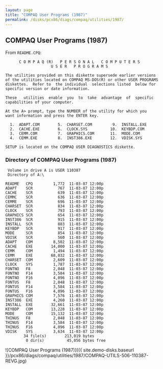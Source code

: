 ```yaml
---
layout: page
title: "COMPAQ User Programs (1987)"
permalink: /disks/pcx86/diags/compaq/utilities/1987/
---
```


COMPAQ User Programs (1987)
---------------------------

From `README.CPQ`:

          C O M P A Q (R)   P E R S O N A L   C O M P U T E R S
                        U S E R   P R O G R A M S

    The utilities provided on this diskette supersede earlier versions
    of the utilities located on COMPAQ MS-DOS(R) or other USER PROGRAMS
    diskettes.  Refer to  the individual  selections listed  below for
    specific version or date information.
    
    These   utilities  enable  you  to  take  advantage  of  specific
    capabilities of your computer.
    
    At the A> prompt, type the NUMBER of the utility for which you
    want information and press the ENTER key.
    
      1.  ADAPT.COM        5.  CHARSET.COM         9.  INSTALL.EXE
      2.  CACHE.EXE        6.  CLOCK.SYS          10.  KEYBDP.COM
      3.  CEMM.COM         7.  GRAPHICS.COM       11.  MODE.COM
      4.  CEMM.EXE         8.  INST386.EXE        12.  VDISK.SYS
    
    SETUP is located on the COMPAQ USER DIAGNOSTICS diskette.

### Directory of COMPAQ User Programs (1987)

     Volume in drive A is USER 110387
     Directory of A:\
    
    README   CPQ         1,772  11-03-87 12:00p
    ADAPT    SCR           767  11-03-87 12:00p
    CACHE    SCR           639  11-03-87 12:00p
    CEMMC    SCR           636  11-03-87 12:00p
    CEMME    SCR           696  11-03-87 12:00p
    CHARSET  SCR           834  11-03-87 12:00p
    CLOCK    SCR           793  11-03-87 12:00p
    GRAPHICS SCR           654  11-03-87 12:00p
    INST386  SCR           915  11-03-87 12:00p
    INSTALL  SCR           883  11-03-87 12:00p
    KEYBDP   SCR           917  11-03-87 12:00p
    MODE     SCR           854  11-03-87 12:00p
    VDISK    SCR           560  11-03-87 12:00p
    ADAPT    COM         8,502  11-03-87 12:00p
    CACHE    EXE        14,000  11-03-87 12:00p
    CEMM     COM         1,494  11-03-87 12:00p
    CEMM     EXE        68,032  11-03-87 12:00p
    CHARSET  COM         2,609  11-03-87 12:00p
    CLOCK    SYS         1,787  11-03-87 12:00p
    FONTNO   F8          2,048  11-03-87 12:00p
    FONTNO   F14         3,584  11-03-87 12:00p
    FONTNO   F16         4,096  11-03-87 12:00p
    FONTUS   F8          2,048  11-03-87 12:00p
    FONTUS   F14         3,584  11-03-87 12:00p
    FONTUS   F16         4,096  11-03-87 12:00p
    GRAPHICS COM         7,576  11-03-87 12:00p
    INST386  EXE         4,260  11-03-87 12:00p
    INSTALL  EXE        32,661  11-03-87 12:00p
    KEYBDP   COM        13,228  11-03-87 12:00p
    MODE     COM        15,132  11-03-87 12:00p
    THINUS   F8          2,048  11-03-87 12:00p
    THINUS   F14         3,584  11-03-87 12:00p
    THINUS   F16         4,096  11-03-87 12:00p
    VDISK    SYS         3,634  11-03-87 12:00p
            34 file(s)        213,019 bytes
             0 dir(s)          45,056 bytes free

![COMPAQ User Programs (1987)]({{ site.demo-disks.baseurl }}/pcx86/diags/compaq/utilities/1987/COMPAQ-UTILS-506-110387-REVG.jpg)
